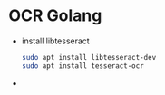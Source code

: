 # OCR Golang

- install libtesseract
    ```bash
    sudo apt install libtesseract-dev
    sudo apt install tesseract-ocr
    ```
- 
